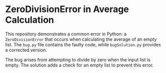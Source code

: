 # ZeroDivisionError in Average Calculation

This repository demonstrates a common error in Python: a `ZeroDivisionError` that occurs when calculating the average of an empty list. The `bug.py` file contains the faulty code, while `bugSolution.py` provides a corrected version.

The bug arises from attempting to divide by zero when the input list is empty.  The solution adds a check for an empty list to prevent this error. 